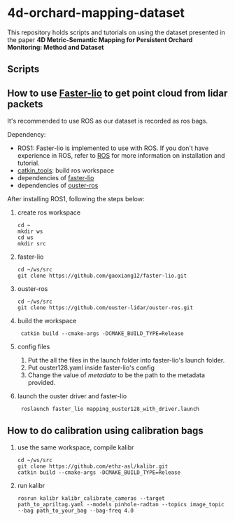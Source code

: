 # 4d-orchard-mapping-dataset

This repository holds scripts and tutorials on using the dataset presented in the paper **4D Metric-Semantic Mapping for Persistent Orchard Monitoring: Method and Dataset**

## Scripts


## How to use [Faster-lio](https://github.com/gaoxiang12/faster-lio) to get point cloud from lidar packets

It's recommended to use ROS as our dataset is recorded as ros bags.

Dependency: 
* ROS1: Faster-lio is implemented to use with ROS. If you don't have experience in ROS, refer to [ROS](https://wiki.ros.org/Installation) for more information on installation and tutorial. 
* [catkin_tools](https://catkin-tools.readthedocs.io/en/latest/installing.html): build ros workspace
* dependencies of [faster-lio](https://github.com/gaoxiang12/faster-lio)
* dependencies of [ouster-ros](https://github.com/ouster-lidar/ouster-ros)

After installing ROS1, following the steps below:

1. create ros workspace

    ```
    cd ~
    mkdir ws
    cd ws
    mkdir src
    ```

2. faster-lio

    ```
    cd ~/ws/src
    git clone https://github.com/gaoxiang12/faster-lio.git
    ```

3. ouster-ros

    ```
    cd ~/ws/src
    git clone https://github.com/ouster-lidar/ouster-ros.git
    ```


4. build the workspace
   ```
    catkin build --cmake-args -DCMAKE_BUILD_TYPE=Release
   ```

5. config files
   1. Put the all the files in the launch folder into faster-lio's launch folder. 
   2. Put ouster128.yaml inside faster-lio's config
   3. Change the value of *metadata* to be the path to the metadata provided.

6. launch the ouster driver and faster-lio
   ```
    roslaunch faster_lio mapping_ouster128_with_driver.launch
   ```


## How to do calibration using calibration bags

1. use the same workspace, compile kalibr
    ```
    cd ~/ws/src
    git clone https://github.com/ethz-asl/kalibr.git
    catkin build --cmake-args -DCMAKE_BUILD_TYPE=Release
    ```

2. run kalibr
    ```
    rosrun kalibr kalibr_calibrate_cameras --target path_to_apriltag.yaml --models pinhole-radtan --topics image_topic --bag path_to_your_bag --bag-freq 4.0
    ```

